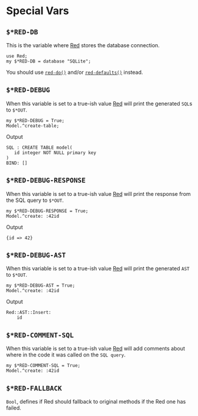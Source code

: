 # Special Vars

## `$*RED-DB`

This is the variable where [Red](https://github.com/FCO/Red) stores the database connection.

```perl6
use Red;
my $*RED-DB = database "SQLite";
```

You should use [`red-do()`](https://fco.github.io/Red/api/Red/Do.html) and/or [`red-defaults()`](https://fco.github.io/Red/api/Red/Do.html) instead.

## `$*RED-DEBUG`

When this variable is set to a true-ish value [Red](https://github.com/FCO/Red) will print the generated `SQL`s to `$*OUT`.

```perl6
my $*RED-DEBUG = True;
Model.^create-table;
```

Output
```
SQL : CREATE TABLE model(
   id integer NOT NULL primary key 
)
BIND: []
```

## `$*RED-DEBUG-RESPONSE`

When this variable is set to a true-ish value [Red](https://github.com/FCO/Red) will print the response from the SQL query to `$*OUT`.

```perl6
my $*RED-DEBUG-RESPONSE = True;
Model.^create: :42id
```

Output
```
{id => 42}
```

## `$*RED-DEBUG-AST`

When this variable is set to a true-ish value [Red](https://github.com/FCO/Red) will print the generated `AST` to `$*OUT`.

```perl6
my $*RED-DEBUG-AST = True;
Model.^create: :42id
```

Output
```
Red::AST::Insert:
    id
```

## `$*RED-COMMENT-SQL`

When this variable is set to a true-ish value [Red](https://github.com/FCO/Red) will add comments about where in the code it was called on the `SQL query`.

```perl6
my $*RED-COMMENT-SQL = True;
Model.^create: :42id
```

## `$*RED-FALLBACK`

`Bool`, defines if Red should fallback to original methods if the Red one has failed.
